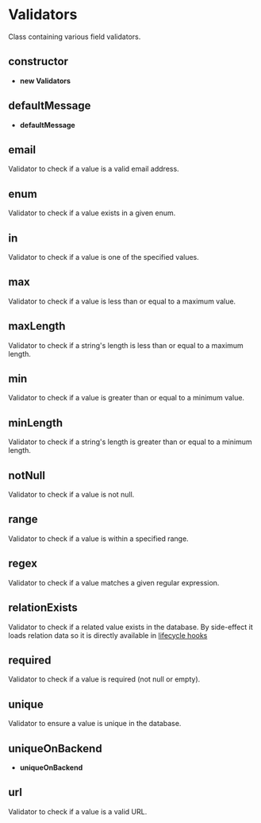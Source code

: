 # Validators
Class containing various field validators.
## constructor
* **new Validators**
## defaultMessage
* **defaultMessage**
## email
Validator to check if a value is a valid email address.
## enum
Validator to check if a value exists in a given enum.
## in
Validator to check if a value is one of the specified values.
## max
Validator to check if a value is less than or equal to a maximum value.
## maxLength
Validator to check if a string's length is less than or equal to a maximum length.
## min
Validator to check if a value is greater than or equal to a minimum value.
## minLength
Validator to check if a string's length is greater than or equal to a minimum length.
## notNull
Validator to check if a value is not null.
## range
Validator to check if a value is within a specified range.
## regex
Validator to check if a value matches a given regular expression.
## relationExists
Validator to check if a related value exists in the database. By side-effect it loads relation data so it is directly available in [lifecycle hooks](https://remult.dev/docs/lifecycle-hooks)
## required
Validator to check if a value is required (not null or empty).
## unique
Validator to ensure a value is unique in the database.
## uniqueOnBackend
* **uniqueOnBackend**
## url
Validator to check if a value is a valid URL.
